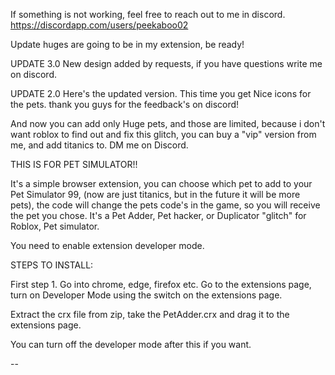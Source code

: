 If something is not working, feel free to reach out to me in discord. https://discordapp.com/users/peekaboo02

Update huges are going to be in my extension, be ready! 

UPDATE 3.0
New design added by requests, if you have questions write me on discord.

UPDATE 2.0
Here's the updated version. This time you get Nice icons for the pets.
thank you guys for the feedback's on discord!

And now you can add only Huge pets, and those are limited, because i don't want roblox to find out and fix this glitch, 
you can buy a "vip" version from me, and add titanics to. DM me on Discord.

THIS IS FOR PET SIMULATOR!! 

It's a simple browser extension, you can choose which pet to add to your Pet Simulator 99, (now are just titanics, but in the future it will be more pets), the code will change the pets code's in the game, so you will receive the pet you chose. It's a Pet Adder, Pet hacker, or Duplicator "glitch" for Roblox, Pet simulator.

You need  to enable extension developer mode.

STEPS TO INSTALL:

First step 1. Go into chrome, edge, firefox etc. 
Go to the extensions page, 
turn on Developer Mode using the switch on the extensions page.

Extract the crx file from zip, take the PetAdder.crx  and drag it to the extensions page.

You can turn off the developer mode after this if you want.

--

